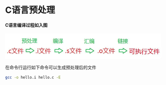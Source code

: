 # C语言预处理

#### C语言编译过程如入图

![Cover](by.jpg)

在命令行运行如下命令可以生成预处理后的文件

```bash
gcc -o hello.i hello.c -E
```
